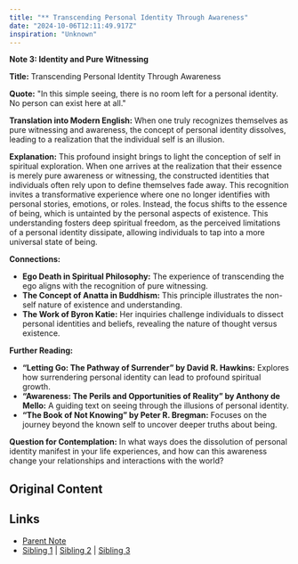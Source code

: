 ```yaml
---
title: "** Transcending Personal Identity Through Awareness"
date: "2024-10-06T12:11:49.917Z"
inspiration: "Unknown"
---
```



**Note 3: Identity and Pure Witnessing**

**Title:** Transcending Personal Identity Through Awareness

**Quote:** "In this simple seeing, there is no room left for a personal identity. No person can exist here at all."

**Translation into Modern English:** When one truly recognizes themselves as pure witnessing and awareness, the concept of personal identity dissolves, leading to a realization that the individual self is an illusion.

**Explanation:** This profound insight brings to light the conception of self in spiritual exploration. When one arrives at the realization that their essence is merely pure awareness or witnessing, the constructed identities that individuals often rely upon to define themselves fade away. This recognition invites a transformative experience where one no longer identifies with personal stories, emotions, or roles. Instead, the focus shifts to the essence of being, which is untainted by the personal aspects of existence. This understanding fosters deep spiritual freedom, as the perceived limitations of a personal identity dissipate, allowing individuals to tap into a more universal state of being.

**Connections:** 
- **Ego Death in Spiritual Philosophy:** The experience of transcending the ego aligns with the recognition of pure witnessing.
- **The Concept of Anatta in Buddhism:** This principle illustrates the non-self nature of existence and understanding.
- **The Work of Byron Katie:** Her inquiries challenge individuals to dissect personal identities and beliefs, revealing the nature of thought versus existence.

**Further Reading:** 
- **“Letting Go: The Pathway of Surrender” by David R. Hawkins:** Explores how surrendering personal identity can lead to profound spiritual growth.
- **“Awareness: The Perils and Opportunities of Reality” by Anthony de Mello:** A guiding text on seeing through the illusions of personal identity.
- **“The Book of Not Knowing” by Peter R. Bregman:** Focuses on the journey beyond the known self to uncover deeper truths about being.

**Question for Contemplation:** In what ways does the dissolution of personal identity manifest in your life experiences, and how can this awareness change your relationships and interactions with the world? 



## Original Content



## Links

- [Parent Note](/parent-note.md)
- [Sibling 1](/zettel1.md) | [Sibling 2](/zettel2.md) | [Sibling 3](/zettel3.md)
